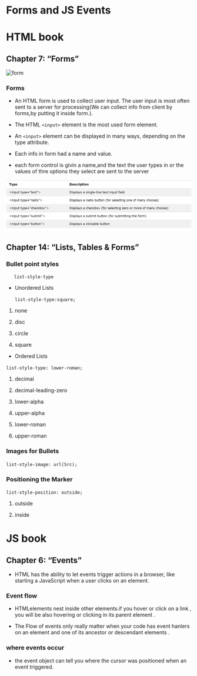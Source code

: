 # Forms and JS Events

# HTML book

## Chapter 7: “Forms” 

![form](https://assets.materialup.com/uploads/1d31aaa6-3160-441f-9b59-4e2a92138b46/preview.gif)
### Forms

+ An HTML form is used to collect user input. The user input is most often sent to a server for processing(We can collect info from client by forms,by putting it inside form.).

+ The HTML `<input>` element is the most used form element.

+ An `<input>` element can be displayed in many ways, depending on the type attribute.


+ Each info in form had a name and value.

+ each form control is givin a name,and the text the user types in or the values of thre options they select are sent to the server

![Capture4](Capture4.PNG)


## Chapter 14: “Lists, Tables & Forms”

### Bullet point styles
       list-style-type

+ Unordered Lists

    `list-style-type:square;`

 1. none

 2. disc

 3. circle

 4. square


+ Ordered Lists

`list-style-type: lower-roman;`


 1. decimal

 2. decimal-leading-zero

 3. lower-alpha

 4. upper-alpha

 5. lower-roman

 6. upper-roman 

### Images for Bullets

`list-style-image: url(Src);`


### Positioning the Marker

`list-style-position: outside;`

1. outside

2. inside

# JS book

## Chapter 6: “Events”

+ HTML has the ability to let events trigger actions in a browser, like starting a JavaScript when a user clicks on an element.

### Event flow
+ HTMLelements nest inside other elements.if you hover or click on a link , you will be also hovering or clicking in its parent element .

+ The Flow of events only really matter when your code has event hanlers on an element and one of its ancestor or descendant elements .

### where events occur

+ the event object can tell you where the cursor was positioned when an event triggered.